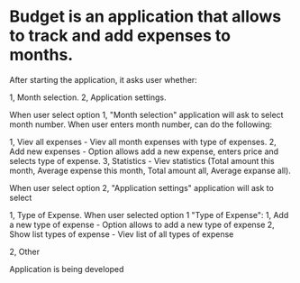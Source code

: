 # Budget is an application that allows to track and add expenses to months.

After starting the application, it asks user whether:

1, Month selection.
2, Application settings.

When user select option 1, "Month selection" application will ask to select month number. When user enters month number, can do the following:

  1, Viev all expenses - Viev all month expenses with type of expenses.
  2, Add new expenses - Option allows add a new expense, enters price and selects type of expense.
  3, Statistics - Viev statistics (Total amount this month, Average expense this month, Total amount all, Average expanse all).


When user select option 2, "Application settings" application will ask to select

  1, Type of Expense.
    When user selected option 1 "Type of Expense":
      1, Add a new type of expense - Option allows to add a new type of expense
      2, Show list types of expense - Viev list of all types of expense
    
  2, Other
  
  
Application is being developed
